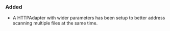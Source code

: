 ### Added

- A HTTPAdapter with wider parameters has been setup to better address scanning multiple files at the same time.
